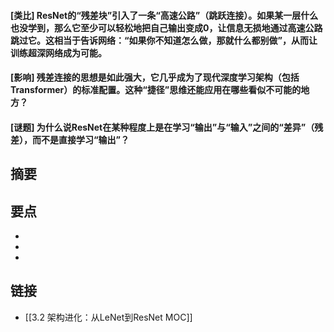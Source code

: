 #### [类比] ResNet的“残差块”引入了一条“高速公路”（跳跃连接）。如果某一层什么也没学到，那么它至少可以轻松地把自己输出变成0，让信息无损地通过高速公路跳过它。这相当于告诉网络：“如果你不知道怎么做，那就什么都别做”，从而让训练超深网络成为可能。


#### [影响] 残差连接的思想是如此强大，它几乎成为了现代深度学习架构（包括Transformer）的标准配置。这种“捷径”思维还能应用在哪些看似不可能的地方？


#### [谜题] 为什么说ResNet在某种程度上是在学习“输出”与“输入”之间的“差异”（残差），而不是直接学习“输出”？


## 摘要


## 要点

- 
- 
- 

## 链接

- [[3.2 架构进化：从LeNet到ResNet MOC]]
